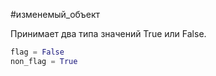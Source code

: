 #изменемый_объект 

Принимает два типа значений True или False.
```python
flag = False
non_flag = True
```